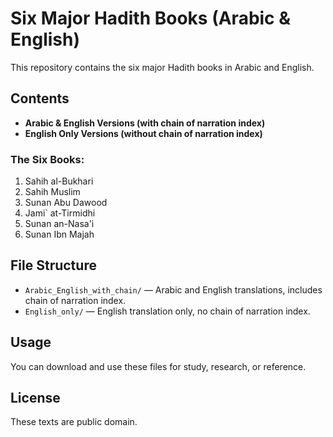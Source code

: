 # Six Major Hadith Books (Arabic & English)

This repository contains the six major Hadith books in Arabic and English.

## Contents

- **Arabic & English Versions (with chain of narration index)**
- **English Only Versions (without chain of narration index)**

### The Six Books:
1. Sahih al-Bukhari
2. Sahih Muslim
3. Sunan Abu Dawood
4. Jami` at-Tirmidhi
5. Sunan an-Nasa'i
6. Sunan Ibn Majah

## File Structure
- `Arabic_English_with_chain/` — Arabic and English translations, includes chain of narration index.
- `English_only/` — English translation only, no chain of narration index.

## Usage
You can download and use these files for study, research, or reference.

## License
These texts are public domain.
